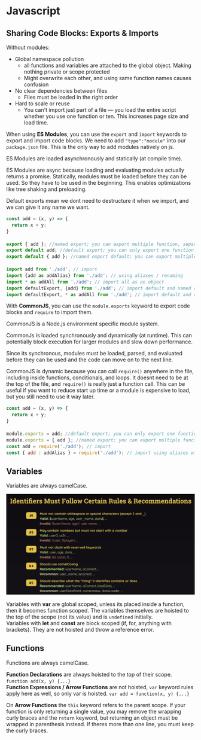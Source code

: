 # Javascript

## Sharing Code Blocks: Exports & Imports

Without modules:
  - Global namespace pollution 
    - all functions and variables are attached to the global object. Making nothing private or scope protected
    - Might overwrite each other, and using same function names causes confusion
  - No clear dependencies between files
    - Files must be loaded in the right order
  - Hard to scale or reuse
    - You can't import just part of a file — you load the entire script whether you use one function or ten. This increases page size and load time.


When using __ES Modules__, you can use the `export` and `import` keywords to export and import code blocks.
We need to add `"type":"module"` into our `package.json` file. This is the only way to add modules natively on js.

ES Modules are loaded asynchronously and statically (at compile time). 

ES Modules are async because loading and evaluating modules actually returns a promise. 
Statically, modules must be loaded before they can be used. So they have to be used in the beginning. This enables optimizations like tree shaking and preloading. 

Default exports mean we dont need to destructure it when we import, and we can give it any name we want.
```js
const add = (x, y) => {
  return x + y;
}

export { add }; //named export; you can export multiple function, separated by commas
export default add; //default export; you can only export one function
export default { add }; //named export default; you can export multiple function, separated by commas

import add from './add'; // import
import {add as addAlias} from './add'; // using aliases / renaming
import * as addAll from './add'; // import all as an object
import defaultExport, {add} from './add'; // import default and named export together
import defaultExport, * as addAll from './add'; // import default and all together
```

With __CommonJS__, you can use the `module.exports` keyword to export code blocks and `require` to import them.  

CommonJS is a Node.js environment specific module system. 

CommonJs is loaded synchronously and dynamically (at runtime). This can potentially block execution for larger modules and slow down performance.

Since its synchronous, modules must be loaded, parsed, and evaluated before they can be used and the code can move on to the next line.  

CommonJS is dynamic because you can call `require()` anywhere in the file, including inside functions, conditionals, and loops. It doesnt need to be at the top of the file, and `require()` is really just a function call. This can be useful if you want to reduce start up time or a module is expensive to load, but you still need to use it way later. 

```js
const add = (x, y) => {
  return x + y;
}

module.exports = add; //default export; you can only export one function
module.exports = { add }; //named export; you can export multiple function, separated by commas
const add = require('./add'); // import
const { add : addAlias } = require('./add'); // import using aliases with objects
```

## Variables 

Variables are always camelCase. 

![alt text](media/js-variables.png)

Variables with __var__ are global scoped, unless its placed inside a function, then it becomes function scoped. The variables themselves are hoisted to the top of the scope (not its value) and is `undefined` initially.  
Variables with __let__ and __const__ are block scoped (if, for, anything with brackets). They are not hoisted and throw a reference error.

## Functions

Functions are always camelCase.

__Function Declarations__ are always hoisted to the top of their scope. `function add(x, y) {...}`  
__Function Expressions / Arrow Functions__ are not hoisted, `var` keyword rules apply here as well, so only var is hoisted. `var add = function(x, y) {...}`

On __Arrow Functions__ the `this` keyword refers to the parent scope. If your function is only returning a single value, you may remove the wrapping curly braces and the `return` keyword, but returning an object must be wrapped in parenthesis instead. If theres more than one line, you must keep the curly braces. 